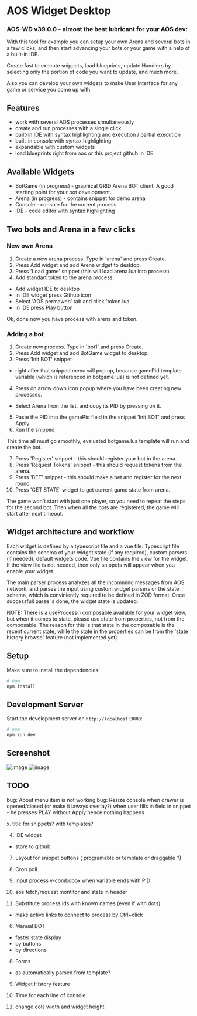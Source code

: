 # AOS Widget Desktop

### AOS-WD v39.0.0 - almost the best lubricant for your AOS dev:

With this tool for example you can setup your own Arena and several bots in a few clicks,
and then start advancing your bots or your game with a help of a built-in IDE.

Create fast to execute snippets, load blueprints, update Handlers by selecting only
the portion of code you want to update, and much more.

Also you can develop your own widgets to make User Interface for any game or service you come up with.

## Features

- work with several AOS processes simultaneously
- create and run processes with a single click
- built-in IDE with syntax highlighting and execution / partial execution
- built-in console with syntax highlighting
- expandable with custom widgets
- load blueprints right from aos or this project github in IDE

## Available Widgets

- BotGame (in progress) - graphical GRID Arena BOT client. A good starting point for your bot development.
- Arena (in progress) - contains snippet for demo arena
- Console - console for the current process
- IDE - code editor with syntax highlighting


## Two bots and Arena in a few clicks

### New own Arena

1. Create a new arena process. Type in 'arena' and press Create.
2. Press Add widget and add Arena widget to desktop.
3. Press 'Load game' snippet (this will load arena.lua into process)
4. Add standart token to the arena process:
 - Add widget IDE to desktop
 - In IDE widget press Github icon
 - Select 'AOS permaweb' tab and click 'token.lua'
 - In IDE press Play button

Ok, done now you have process with arena and token.

### Adding a bot

1. Create new process. Type in 'bot1' and press Create.
2. Press Add widget and add BotGame widget to desktop.
3. Press 'Init BOT' snippet
 - right after that snipped menu will pop up, because gamePid template variable
 (which is referenced in botgame.lua) is not defined yet.
4. Press on arrow down icon popup where you have been creating new processes.
 - Select Arena from the list, and copy its PID by pressing on it.
5. Paste the PID into the gamePid field in the snippet 'Init BOT' and press Apply.
6. Run the snipped

This time all must go smoothly, evaluated botgame.lua template will run and create the bot.

7. Press 'Register' snippet - this should register your bot in the arena.
8. Press 'Request Tokens' snippet - this should request tokens from the arena.
9. Press 'BET' snippet - this should make a bet and register for the next round.
10. Press 'GET STATE' widget to get current game state from arena.

The game won't start with just one player, so you need to repeat the steps for the second bot.
Then when all the bots are registered, the game will start after next timeout.

## Widget architecture and workflow

Each widget is defined by a typescript file and a vue file. Typescript file contains the
schema of your widget state (if any required), custom parsers (if needed), default widgets code. Vue file contains the view for the widget. If the view file is not needed, then only snippets will
appear when you enable your widget.

The main parser process analyzes all the incomming messages from AOS network,
and parses the input using custom widget parsers or the state schema, which is conviniently
required to be defined in ZOD format. Once successfull parse is done, the widget state is updated.

NOTE: There is a useProcess() composable available for your widget view, but when it comes to
state, please use state from properties, not from the composable. The reason for this is
that state in the composable is the recent current state, while the state in the properties
can be from the 'state history browse' feature (not implemented yet).


## Setup

Make sure to install the dependencies:

```bash
# npm
npm install
```

## Development Server

Start the development server on `http://localhost:3000`:

```bash
# npm
npm run dev
```

## Screenshot

![image](https://github.com/tsol/aos-wd/assets/1220139/fe73990a-0969-46d6-b596-f9947863704a)
![image](https://github.com/tsol/aos-wd/assets/1220139/84c9ae8f-5f42-4b4e-801e-28d63d8eec62)


## TODO

bug: About menu item is not working
bug: Resize console when drawer is opened/closed (or make it laways overlay?)
when user fills in field in snippet - he presses PLAY without Apply hence nothing happens

x. title for snippets? with templates?

4. IDE widget
 - store to github

7. Layout for snippet buttons ( programable or template or draggable ?)

2. Cron poll

3. Input process v-combobox when variable ends with PID

5. aos fetch/request montitor and stats in header


2. Substitute process ids with known names (even if with dots)
 - make active links to connect to process by Ctrl+click
 
6. Manual BOT
 - faster state display
 - by buttons
 - by directions
 
8. Forms 
 - as automatically parsed from template?

9. Widget History feature

10. Time for each line of console

11. change cols width and widget height

